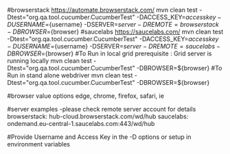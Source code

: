 
#browserstack https://automate.browserstack.com/
mvn clean test -Dtest="org.qa.tool.cucumber.CucumberTest" -DACCESS_KEY=${access key} -DUSERNAME=${username} -DSERVER=${server} -DREMOTE=browserstack -DBROWSER=${browser}
#saucelabs https://saucelabs.com/
mvn clean test -Dtest="org.qa.tool.cucumber.CucumberTest" -DACCESS_KEY=${access key} -DUSERNAME=${username} -DSERVER=${server} -DREMOTE=saucelabs -DBROWSER=${browser}
#To Run in local grid
prerequisite : 
Grid server is running locally
mvn clean test -Dtest="org.qa.tool.cucumber.CucumberTest" -DBROWSER=${browser}
#To Run in stand alone webdriver
mvn clean test -Dtest="org.qa.tool.cucumber.CucumberTest" -DBROWSER=${browser}

#browser value options 
edge,
chrome,
firefox,
safari,
ie

#server examples -please check remote server account for details
browserstack: hub-cloud.browserstack.com/wd/hub
saucelabs: ondemand.eu-central-1.saucelabs.com:443/wd/hub

#Provide Username and Access Key in the -D options or setup in environment variables


